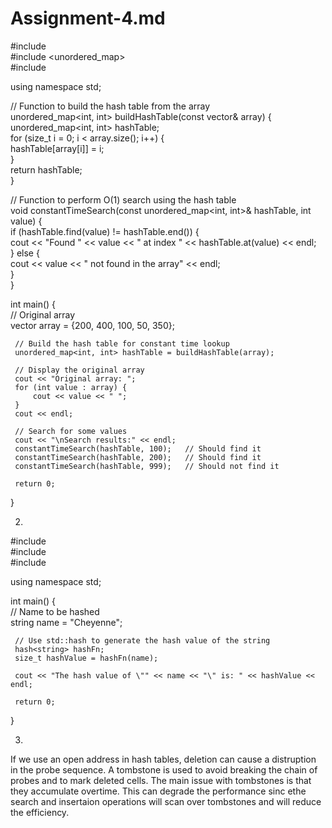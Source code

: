# Assignment-4.md

 #include <iostream>  
 #include <unordered_map>  
 #include <vector>  
   
 using namespace std;  
   
 // Function to build the hash table from the array  
 unordered_map<int, int> buildHashTable(const vector<int>& array) {  
     unordered_map<int, int> hashTable;  
     for (size_t i = 0; i < array.size(); i++) {  
         hashTable[array[i]] = i;  
     }  
     return hashTable;  
 }  
   
 // Function to perform O(1) search using the hash table  
 void constantTimeSearch(const unordered_map<int, int>& hashTable, int value) {  
     if (hashTable.find(value) != hashTable.end()) {  
         cout << "Found " << value << " at index " << hashTable.at(value) << endl;  
     } else {  
         cout << value << " not found in the array" << endl;  
     }  
 }  
   
 int main() {  
     // Original array  
     vector<int> array = {200, 400, 100, 50, 350};  
   
     // Build the hash table for constant time lookup  
     unordered_map<int, int> hashTable = buildHashTable(array);  
   
     // Display the original array  
     cout << "Original array: ";  
     for (int value : array) {  
         cout << value << " ";  
     }  
     cout << endl;  
   
     // Search for some values  
     cout << "\nSearch results:" << endl;  
     constantTimeSearch(hashTable, 100);   // Should find it  
     constantTimeSearch(hashTable, 200);   // Should find it  
     constantTimeSearch(hashTable, 999);   // Should not find it  
   
     return 0;  
 }  


2.

 #include <iostream>  
 #include <string>  
 #include <functional>  
   
 using namespace std;  
   
 int main() {  
     // Name to be hashed  
     string name = "Cheyenne";  
   
     // Use std::hash to generate the hash value of the string  
     hash<string> hashFn;  
     size_t hashValue = hashFn(name);  
   
     cout << "The hash value of \"" << name << "\" is: " << hashValue << endl;  
   
     return 0;  
 }  


3.

If we use an open address in hash tables, deletion can cause a distruption in the probe sequence. A tombstone is used to avoid breaking the chain of probes and to mark deleted cells. The main issue with tombstones is that they accumulate overtime. This can degrade the performance sinc ethe search and insertaion operations will scan over tombstones and will reduce the efficiency. 

